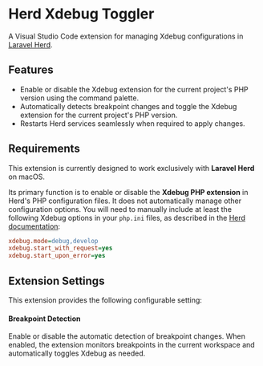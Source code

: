 # Herd Xdebug Toggler

A Visual Studio Code extension for managing Xdebug configurations in [Laravel Herd](https://herd.laravel.com/).

## Features

- Enable or disable the Xdebug extension for the current project's PHP version using the command palette.
- Automatically detects breakpoint changes and toggle the Xdebug extension for the current project's PHP version.
- Restarts Herd services seamlessly when required to apply changes.

## Requirements

This extension is currently designed to work exclusively with **Laravel Herd** on macOS.

Its primary function is to enable or disable the **Xdebug PHP extension** in Herd's PHP configuration files. It does not automatically manage other configuration options. You will need to manually include at least the following Xdebug options in your `php.ini` files, as described in the [Herd documentation](https://herd.laravel.com/docs/1/debugging/xdebug):

```ini
xdebug.mode=debug,develop
xdebug.start_with_request=yes
xdebug.start_upon_error=yes
```

## Extension Settings

This extension provides the following configurable setting:

#### Breakpoint Detection

Enable or disable the automatic detection of breakpoint changes. When enabled, the extension monitors breakpoints in the current workspace and automatically toggles Xdebug as needed.
